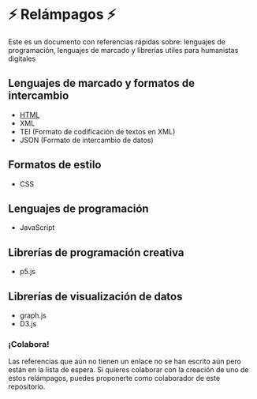 # :zap: Relámpagos :zap:
Este es un documento con referencias rápidas sobre: lenguajes de programación, lenguajes de marcado y librerías utiles para humanistas digitales

## Lenguajes de marcado y formatos de intercambio

* [HTML](https://github.com/srsergiorodriguez/relampagos/blob/master/html.md)
* XML
* TEI (Formato de codificación de textos en XML)
* JSON (Formato de intercambio de datos)

## Formatos de estilo

* CSS

## Lenguajes de programación

* JavaScript

## Librerías de programación creativa

* p5.js

## Librerías de visualización de datos

* graph.js
* D3.js

### ¡Colabora!
Las referencias que aún no tienen un enlace no se han escrito aún pero están en la lista de espera. Si quieres colaborar con la creación de uno de estos relámpagos, puedes proponerte como colaborador de este repositorio.
